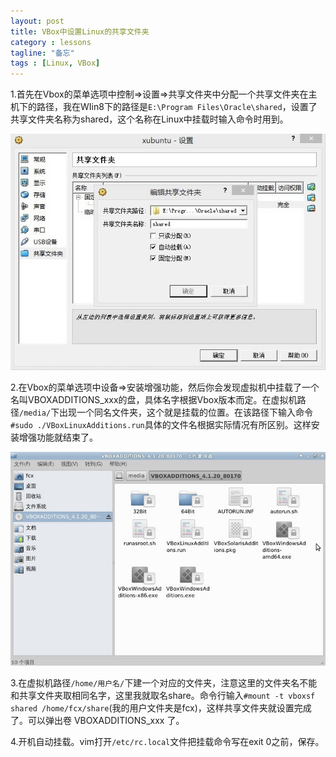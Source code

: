 ```yaml
---
layout: post
title: VBox中设置Linux的共享文件夹
category : lessons
tagline: "备忘"
tags : [Linux, VBox]
---
```

1.首先在Vbox的菜单选项中控制=>设置=>共享文件夹中分配一个共享文件夹在主机下的路径，我在WIin8下的路径是``E:\Program Files\Oracle\shared``，设置了共享文件夹名称为shared，这个名称在Linux中挂载时输入命令时用到。

![Alt text](/images/20120903/1.jpg)

2.在Vbox的菜单选项中设备=>安装增强功能，然后你会发现虚拟机中挂载了一个名叫VBOXADDITIONS_xxx的盘，具体名字根据Vbox版本而定。在虚拟机路径``/media/``下出现一个同名文件夹，这个就是挂载的位置。在该路径下输入命令``#sudo ./VBoxLinuxAdditions.run``具体的文件名根据实际情况有所区别。这样安装增强功能就结束了。

![Alt text](/images/20120903/2.jpg)

3.在虚拟机路径``/home/用户名/``下建一个对应的文件夹，注意这里的文件夹名不能和共享文件夹取相同名字，这里我就取名share。命令行输入``#mount -t vboxsf shared /home/fcx/share``(我的用户文件夹是fcx)，这样共享文件夹就设置完成了。可以弹出卷 VBOXADDITIONS_xxx 了。

4.开机自动挂载。vim打开``/etc/rc.local``文件把挂载命令写在exit 0之前，保存。